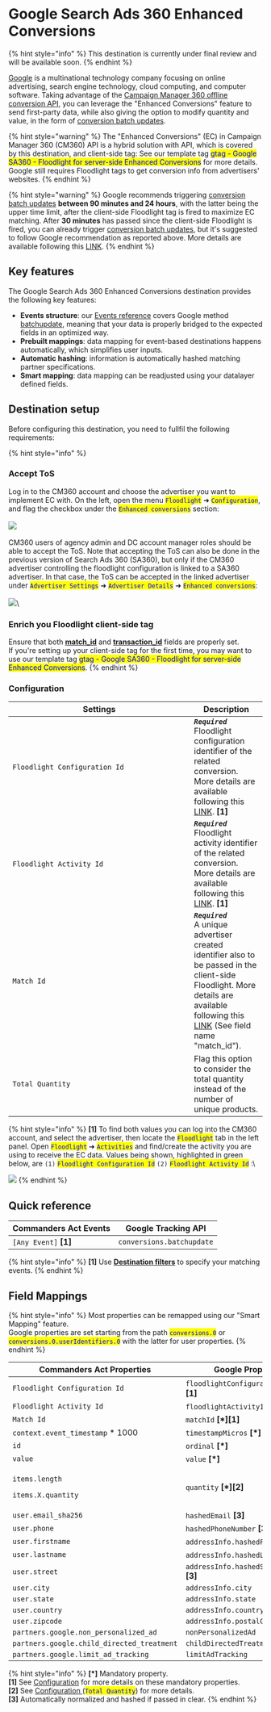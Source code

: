 # Google Search Ads 360 Enhanced Conversions

{% hint style="info" %}
This destination is currently under final review and will be available soon.
{% endhint %}

[Google](https://about.google/) is a multinational technology company focusing on online advertising, search engine technology, cloud computing, and computer software. Taking advantage of the [Campaign Manager 360 offline conversion API](https://developers.google.com/doubleclick-advertisers/guides/conversions\_ec), you can leverage the "Enhanced Conversions" feature to send first-party data, while also giving the option to modify quantity and value, in the form of [conversion batch updates](https://developers.google.com/doubleclick-advertisers/rest/v4/conversions/batchupdate).

{% hint style="warning" %}
The "Enhanced Conversions" (EC) in Campaign Manager 360 (CM360) API is a hybrid solution with API, which is covered by this destination, and client-side tag: See our template tag <mark style="color:blue;">gtag - Google SA360 - Floodlight for server-side Enhanced Conversions</mark> for more details. Google still requires Floodlight tags to get conversion info from advertisers' websites.&#x20;
{% endhint %}

{% hint style="warning" %}
Google recommends triggering [conversion batch updates](https://developers.google.com/doubleclick-advertisers/rest/v4/conversions/batchupdate) **between 90 minutes and 24 hours**, with the latter being the upper time limit, after the client-side Floodlight tag is fired to maximize EC matching. After **30 minutes** has passed since the client-side Floodlight is fired, you can already trigger [conversion batch updates](https://developers.google.com/doubleclick-advertisers/rest/v4/conversions/batchupdate), but it's suggested to follow Google recommendation as reported above. More details are available following this [LINK](https://developers.google.com/doubleclick-advertisers/guides/conversions\_ec#recommended\_setup).
{% endhint %}

## Key features

The Google Search Ads 360 Enhanced Conversions destination provides the following key features:

* **Events structure**: our [Events reference](https://community.commandersact.com/platform-x/developers/tracking/events-reference) covers Google method [batchupdate](https://developers.google.com/doubleclick-advertisers/rest/v4/conversions/batchupdate), meaning that your data is properly bridged to the expected fields in an optimized way.
* **Prebuilt mappings**: data mapping for event-based destinations happens automatically, which simplifies user inputs.
* **Automatic hashing**: information is automatically hashed matching partner specifications.
* **Smart mapping**: data mapping can be readjusted using your datalayer defined fields.

## Destination setup

Before configuring this destination, you need to fullfil the following requirements:&#x20;

{% hint style="info" %}
### Accept ToS

Log in to the CM360 account and choose the advertiser you want to implement EC with. On the left, open the menu <mark style="color:blue;">`Floodlight`</mark> ➜ <mark style="color:blue;">`Configuration`</mark>, and flag the checkbox under the <mark style="color:blue;">`Enhanced conversions`</mark> section:\
\
![](../../../../.gitbook/assets/sa360ec\_1.png)\
\
CM360 users of agency admin and DC account manager roles should be able to accept the ToS. Note that accepting the ToS can also be done in the previous version of Search Ads 360 (SA360), but only if the CM360 advertiser controlling the floodlight configuration is linked to a SA360 advertiser. In that case, the ToS can be accepted in the linked advertiser under <mark style="color:blue;">`Advertiser Settings`</mark> ➜ <mark style="color:blue;">`Advertiser Details`</mark> ➜ <mark style="color:blue;">`Enhanced conversions`</mark>:\
\
![](../../../../.gitbook/assets/sa360ec\_2.png)\


### Enrich you Floodlight client-side tag

Ensure that both [**match\_id**](https://support.google.com/campaignmanager/answer/7554821?hl=en#custom\&zippy=%2Ccustom-fields) and [**transaction\_id**](https://support.google.com/campaignmanager/answer/7554821?hl=en#zippy=%2Cfields-in-the-event-snippet---overview) fields are properly set. \
If you're setting up your client-side tag for the first time, you may want to use our template tag <mark style="color:blue;">gtag - Google SA360 - Floodlight for server-side Enhanced Conversions</mark>.
{% endhint %}

### Configuration

<table><thead><tr><th width="344">Settings</th><th>Description</th></tr></thead><tbody><tr><td><code>Floodlight Configuration Id</code></td><td><em><strong><code>Required</code></strong></em><br>Floodlight configuration identifier of the related conversion. More details are available following this <a href="https://developers.google.com/doubleclick-advertisers/rest/v4/Conversion">LINK</a>. <strong>[1]</strong></td></tr><tr><td><code>Floodlight Activity Id</code></td><td><em><strong><code>Required</code></strong></em><br>Floodlight activity identifier of the related conversion. More details are available following this <a href="https://developers.google.com/doubleclick-advertisers/rest/v4/Conversion">LINK</a>. <strong>[1]</strong></td></tr><tr><td><code>Match Id</code></td><td><em><strong><code>Required</code></strong></em><br>A unique advertiser created identifier also to be passed in the client-side Floodlight. More details are available following this <a href="https://support.google.com/campaignmanager/answer/7554821?hl=en#custom&#x26;zippy=%2Ccustom-fields">LINK</a> (See field name "match_id").</td></tr><tr><td><code>Total Quantity</code></td><td>Flag this option to consider the total quantity instead of the number of unique products.</td></tr></tbody></table>

{% hint style="info" %}
**\[1]** To find both values you can log into the CM360 account, and select the advertiser, then locate the <mark style="color:blue;">`Floodlight`</mark> tab in the left panel. Open <mark style="color:blue;">`Floodlight`</mark> ➜ <mark style="color:blue;">`Activities`</mark> and find/create the activity you are using to receive the EC data. Values being shown, highlighted in green below, are `(1)` <mark style="color:blue;">`Floodlight Configuration Id`</mark> `(2)` <mark style="color:blue;">`Floodlight Activity Id`</mark> :\


![](<../../../../.gitbook/assets/sa360ec\_3 (1).png>)
{% endhint %}

## Quick reference

| Commanders Act Events  | Google Tracking API       |
| ---------------------- | ------------------------- |
| `[Any Event]` **\[1]** | `conversions.batchupdate` |

{% hint style="info" %}
**\[1]** Use [**Destination filters**](https://doc.commandersact.com/features/destinations/destination-filters) to specify your matching events.
{% endhint %}

## Field Mappings

{% hint style="info" %}
Most properties can be remapped using our "Smart Mapping" feature.\
Google properties are set starting from the path <mark style="color:blue;">`conversions.0`</mark> or <mark style="color:blue;">`conversions.0.userIdentifiers.0`</mark> with the latter for user properties.
{% endhint %}

<table><thead><tr><th width="375.6685580062746">Commanders Act Properties</th><th>Google Properties</th></tr></thead><tbody><tr><td><code>Floodlight Configuration Id</code></td><td><code>floodlightConfigurationId</code> <strong>[*][1]</strong></td></tr><tr><td><code>Floodlight Activity Id</code></td><td><code>floodlightActivityId</code> <strong>[*][1]</strong></td></tr><tr><td><code>Match Id</code></td><td><code>matchId</code> <strong>[*][1]</strong></td></tr><tr><td><code>context.event_timestamp</code> * 1000</td><td><code>timestampMicros</code> <strong>[*]</strong></td></tr><tr><td><code>id</code></td><td><code>ordinal</code> <strong>[*]</strong></td></tr><tr><td><code>value</code></td><td><code>value</code> <strong>[*]</strong></td></tr><tr><td><p><code>items.length</code></p><p><code>items.X.quantity</code></p></td><td><code>quantity</code> <strong>[*][2]</strong></td></tr><tr><td><code>user.email_sha256</code></td><td><code>hashedEmail</code> <strong>[3]</strong></td></tr><tr><td><code>user.phone</code></td><td><code>hashedPhoneNumber</code> <strong>[3]</strong></td></tr><tr><td><code>user.firstname</code></td><td><code>addressInfo.hashedFirstName</code> <strong>[3]</strong></td></tr><tr><td><code>user.lastname</code></td><td><code>addressInfo.hashedLastName</code> <strong>[3]</strong></td></tr><tr><td><code>user.street</code></td><td><code>addressInfo.hashedStreetAddress</code> <strong>[3]</strong></td></tr><tr><td><code>user.city</code></td><td><code>addressInfo.city</code></td></tr><tr><td><code>user.state</code></td><td><code>addressInfo.state</code></td></tr><tr><td><code>user.country</code></td><td><code>addressInfo.countryCode</code></td></tr><tr><td><code>user.zipcode</code></td><td><code>addressInfo.postalCode</code></td></tr><tr><td><code>partners.google.non_personalized_ad</code></td><td><code>nonPersonalizedAd</code></td></tr><tr><td><code>partners.google.child_directed_treatment</code></td><td><code>childDirectedTreatment</code></td></tr><tr><td><code>partners.google.limit_ad_tracking</code></td><td><code>limitAdTracking</code></td></tr></tbody></table>

{% hint style="info" %}
**\[\*]** Mandatory property.\
**\[1]** See [Configuration](google-search-ads-360-enhanced-conversions.md#configuration) for more details on these mandatory properties.\
**\[2]** See [Configuration ](google-search-ads-360-enhanced-conversions.md#configuration)(<mark style="color:blue;">`Total Quantity`</mark>) for more details.\
**\[3]** Automatically normalized and hashed if passed in clear.
{% endhint %}
